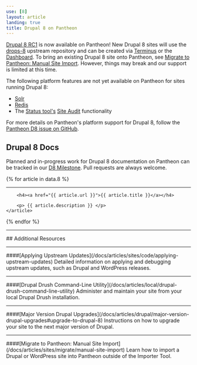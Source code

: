 ```yaml
---
use: [8]
layout: article
landing: true
title: Drupal 8 on Pantheon
---
```


[Drupal 8 RC1](https://www.drupal.org/drupal-8.0) is now available on Pantheon! New Drupal 8 sites will use the [drops-8](https://github.com/pantheon-systems/drops-8) upstream repository and can be created via [Terminus](/docs/articles/local/cli) or the [Dashboard](https://dashboard.pantheon.io/products/drupal8/spinup). To bring an existing Drupal 8 site onto Pantheon, see [Migrate to Pantheon: Manual Site Import](/docs/articles/sites/migrate/manual-site-import). However, things may break and our support is limited at this time. 

The following platform features are not yet available on Pantheon for sites running Drupal 8:

 - [Solr](/docs/articles/sites/apache-solr)
 - [Redis](/docs/articles/sites/redis-as-a-caching-backend#using-redis-with-drupal-8)
 - The [Status tool's](/docs/articles/drupal/launch-check-drupal-performance-and-configuration-analysis) [Site Audit](https://www.drupal.org/project/site_audit) functionality

For more details on Pantheon's platform support for Drupal 8, follow the [Pantheon D8 issue on GitHub](https://github.com/pantheon-systems/drops-8/issues?q=is%3Aopen).


## Drupal 8 Docs
Planned and in-progress work for Drupal 8 documentation on Pantheon can be tracked in our [D8 Milestone](https://github.com/pantheon-systems/documentation/issues?q=is%3Aopen+is%3Aissue+milestone%3AD8). Pull requests are always welcome.

{% for article in data.8 %}
    <article>
        <hr>

        <h4><a href="{{ article.url }}">{{ article.title }}</a></h4>

        <p> {{ article.description }} </p>
    </article>
{% endfor %}
<hr>
## Additional Resources
<hr>
####[Applying Upstream Updates](/docs/articles/sites/code/applying-upstream-updates)
Detailed information on applying and debugging upstream updates, such as Drupal and WordPress releases.
<hr>
####[Drupal Drush Command-Line Utility](/docs/articles/local/drupal-drush-command-line-utility)
Administer and maintain your site from your local Drupal Drush installation.
<hr>
####[Major Version Drupal Upgrades](/docs/articles/drupal/major-version-drupal-upgrades#upgrade-to-drupal-8)
Instructions on how to upgrade your site to the next major version of Drupal.
<hr>
####[Migrate to Pantheon: Manual Site Import](/docs/articles/sites/migrate/manual-site-import)
Learn how to import a Drupal or WordPress site into Pantheon outside of the Importer Tool.
